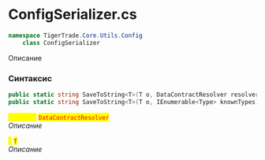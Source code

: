 
# ConfigSerializer.cs
```csharp
namespace TigerTrade.Core.Utils.Config  
    class ConfigSerializer
```

Описание

### Синтаксис
```csharp
public static string SaveToString<T>(T o, DataContractResolver resolver = null)
public static string SaveToString<T>(T o, IEnumerable<Type> knownTypes)
```

<mark style="color:yellow;">**`resolver`**</mark> <mark style="color:red;">`DataContractResolver`</mark>  
 *Описание*  
  
<mark style="color:yellow;">**`o`**</mark> <mark style="color:red;">`T`</mark>  
 *Описание*  
  

                    
                    